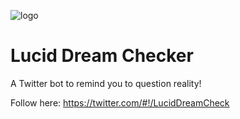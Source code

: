 ![logo](http://i.imgur.com/4OKSu.jpg)

# Lucid Dream Checker
A Twitter bot to remind you to question reality!

Follow here: https://twitter.com/#!/LucidDreamCheck
